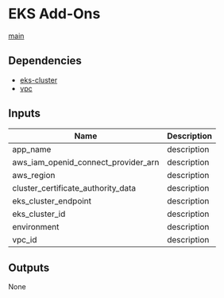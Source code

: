 # EKS Add-Ons

[main](../../)

## Dependencies

* [eks-cluster](../eks-cluster/)
* [vpc](../vpc/)

## Inputs

| Name                               | Description |
|------------------------------------|-------------|
|app_name                            | description |
|aws_iam_openid_connect_provider_arn | description |
|aws_region                          | description |
|cluster_certificate_authority_data  | description |
|eks_cluster_endpoint                | description |
|eks_cluster_id                      | description |
|environment                         | description |
|vpc_id                              | description |

## Outputs

None